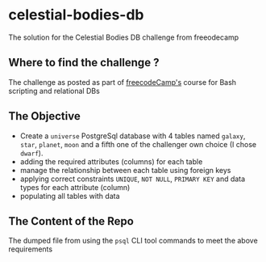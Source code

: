 # celestial-bodies-db
The solution for the Celestial Bodies DB challenge from freeodecamp

## Where to find the challenge ?
The challenge as posted as part of [freecodeCamp's](https://www.freecodecamp.org/learn/relational-database/build-a-celestial-bodies-database-project/build-a-celestial-bodies-database) course for Bash scripting and relational DBs

## The Objective
- Create a `universe` PostgreSql database with 4 tables named `galaxy`, `star`, `planet`, `moon` and a fifth one of the challenger own choice (I chose `dwarf`).
- adding the required attributes (columns) for each table
- manage the relationship between each table using foreign keys
- applying correct constraints `UNIQUE`, `NOT NULL`, `PRIMARY KEY` and data types for each attribute (column)
- populating all tables with data

## The Content of the Repo
The dumped file from using the `psql` CLI tool commands to meet the above requirements
